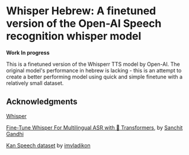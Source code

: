# Whisper Hebrew: A finetuned version of the Open-AI Speech recognition whisper model
**Work In progress**

This is a finetuned version of the Whisperr TTS model by Open-AI. 
The original model's performance in hebrew is lacking - this is an attempt to create a better performing model using quick and simple finetune with a relatively small dataset.

## Acknowledgments
[Whisper](https://github.com/openai/whisper)

[Fine-Tune Whisper For Multilingual ASR with 🤗 Transformers](https://huggingface.co/blog/fine-tune-whisper), by [Sanchit Gandhi](https://huggingface.co/sanchit-gandhi)

[Kan Speech dataset](https://huggingface.co/datasets/imvladikon/hebrew_speech_kan) by [imvladikon](https://github.com/imvladikon)